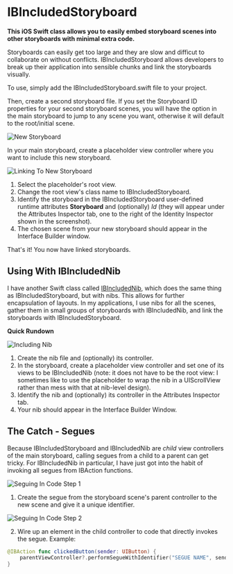 # IBIncludedStoryboard

**This iOS Swift class allows you to easily embed storyboard scenes into other storyboards with minimal extra code.**

Storyboards can easily get too large and they are slow and difficut to collaborate on without conflicts. IBIncludedStoryboard allows developers to break up their application into sensible chunks and link the storyboards visually.

To use, simply add the IBIncludedStoryboard.swift file to your project. 

Then, create a second storyboard file. If you set the Storyboard ID properties for your second storyboard scenes, you will have the option in the main storyboard to jump to any scene you want, otherwise it will default to the root/initial scene. 

![New Storyboard](/IBIncludedStoryboard/IBIncludedStoryboardDemo/Images.xcassets/1-SecondStoryboard.imageset/1-SecondStoryboard.png?raw=true)

In your main storyboard, create a placeholder view controller where you want to include this new storyboard.

![Linking To New Storyboard](/IBIncludedStoryboard/IBIncludedStoryboardDemo/Images.xcassets/2-MainStoryboardToSecond.imageset/2-MainStoryboardToSecond.png?raw=true)

1. Select the placeholder's root view.
2. Change the root view's class name to IBIncludedStoryboard.
3. Identify the storyboard in the IBIncludedStoryboard user-defined runtime attributes **Storyboard** and (optionally) *Id* (they will appear under the Attributes Inspector tab, one to the right of the Identity Inspector shown in the screenshot).
4. The chosen scene from your new storyboard should appear in the Interface Builder window.

That's it! You now have linked storyboards.

## Using With IBIncludedNib

I have another Swift class called [IBIncludedNib](https://github.com/mleiv/IBIncludedNib), which does the same thing as IBIncludedStoryboard, but with nibs. This allows for further encapsulation of layouts. In my applications, I use nibs for all the scenes, gather them in small groups of storyboards with IBIncludedNib, and link the storyboards with IBIncludedStoryboard.

**Quick Rundown**

![Including Nib](/IBIncludedStoryboard/IBIncludedStoryboardDemo/Images.xcassets/3-IncludingNib.imageset/3-IncludingNib.png?raw=true)

1. Create the nib file and (optionally) its controller.
2. In the storyboard, create a placeholder view controller and set one of its views to be IBIncludedNib (note: it does not have to be the root view: I sometimes like to use the placeholder to wrap the nib in a UIScrollView rather than mess with that at nib-level design).
3. Identify the nib and (optionally) its controller in the Attributes Inspector tab.
4. Your nib should appear in the Interface Builder Window.

## The Catch - Segues

Because IBIncludedStoryboard and IBIncludedNib are *child* view controllers of the main storyboard, calling segues from a child to a parent can get tricky. For IBIncludedNib in particular, I have just got into the habit of invoking all segues from IBAction functions.

![Seguing In Code Step 1](/IBIncludedStoryboard/IBIncludedStoryboardDemo/Images.xcassets/5-NibSegueDetail.imageset/5-NibSegueDetail.png?raw=true)

1. Create the segue from the storyboard scene's parent controller to the new scene and give it a unique identifier.

![Seguing In Code Step 2](/IBIncludedStoryboard/IBIncludedStoryboardDemo/Images.xcassets/6-NibSegueCode.imageset/6-NibSegueCode.png?raw=true)

2. Wire up an element in the child controller to code that directly invokes the segue. Example: 

```swift
@IBAction func clickedButton(sender: UIButton) {
    parentViewController?.performSegueWithIdentifier("SEGUE NAME", sender: sender)
}
```
